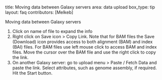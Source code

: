 title: Moving data between Galaxy servers
area: data upload
box_type: tip
layout: faq
contributors: [Melkeb]


Moving data between Galaxy servers

1. Click on name of file to expand the info
2. Right click on Save icon > Copy Link. Note that for BAM files the Save (Download) icon provides access to both alignment (BAM) and index (BAI) files. For BAM files use left mouse click to access BAM and index files. Move the cursor over the BAM file and use the right click to copy the link.
3. On another Galaxy server: go to upload menu > Paste / Fetch Data and paste the link. Select attributes, such as genome assembly, if required. Hit the Start button.
